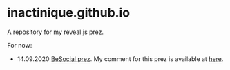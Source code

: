 # inactinique.github.io

A repository for my reveal.js prez.

For now:

- 14.09.2020 [BeSocial prez](https://inactinique.github.io/2022-09-15_BeSocial/besocial_keynote.html#/). My comment for this prez is available at [here](https://inactinique.github.io/2022-09-15_BeSocial/besocial_keynote_comments.html).
